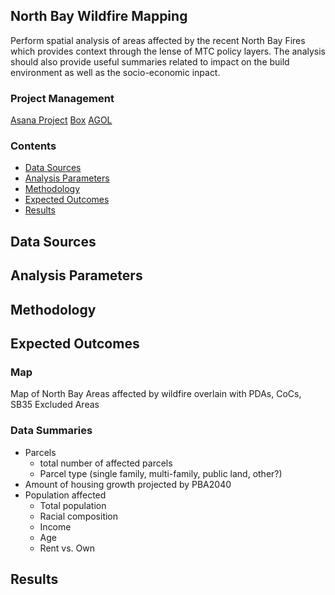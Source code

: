 ## North Bay Wildfire Mapping 

Perform spatial analysis of areas affected by the recent North Bay Fires which provides context through the lense of MTC policy layers. The analysis should also provide useful summaries related to impact on the build environment as well as the socio-economic inpact.  

### Project Management 

[Asana Project](https://app.asana.com/0/461824428269313/461824428269323)
[Box](https://mtcdrive.box.com/s/89urlw9t9q9mf9l2bkufk60q07twz4on)
[AGOL](http://mtc.maps.arcgis.com/home/group.html?id=c51fa2042a1949f0b60a560eaddb7dfe&start=1#members)

### Contents 

- [Data Sources](#data-sources)
- [Analysis Parameters](#analysis-parameters)
- [Methodology](#methodology)
- [Expected Outcomes](#expected-outcomes)
- [Results](#results)

## Data Sources

## Analysis Parameters

## Methodology

## Expected Outcomes

### Map 

Map of North Bay Areas affected by wildfire overlain with PDAs, CoCs, SB35 Excluded Areas

### Data Summaries 

- Parcels 
   - total number of affected parcels  
   - Parcel type (single family, multi-family, public land, other?)
- Amount of housing growth projected by PBA2040
- Population affected 
   - Total population 
   - Racial composition 
   - Income 
   - Age 
   - Rent vs. Own 

## Results
